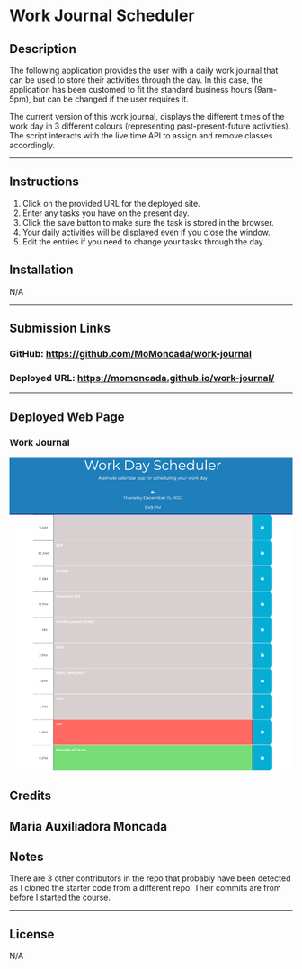 # Work Journal Scheduler

## Description
The following application provides the user with a daily work journal that can be used to store their activities through the day. In this case, the application has been customed to fit the standard business hours (9am-5pm), but can be changed if the user requires it.

The current version of this work journal, displays the different times of the work day in 3 different colours (representing past-present-future activities). The script interacts with the live time API to assign and remove classes accordingly.

-------------------

## Instructions
1. Click on the provided URL for the deployed site.
2. Enter any tasks you have on the present day.
3. Click the save button to make sure the task is stored in the browser.
4. Your daily activities will be displayed even if you close the window.
5. Edit the entries if you need to change your tasks through the day.



## Installation

N/A

--------------------

## Submission Links

### GitHub: https://github.com/MoMoncada/work-journal

### Deployed URL: https://momoncada.github.io/work-journal/


---------------------

## Deployed Web Page

### Work Journal
![Full of tasks](./Assets/past-present-future%20example.png)



## Credits
Maria Auxiliadora Moncada 
------------ 

## Notes
There are 3 other contributors in the repo that probably have been detected as I cloned the starter code from a different repo. Their commits are from before I started the course.


------------

## License
N/A
